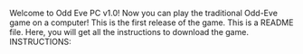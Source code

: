 Welcome to  Odd Eve PC v1.0! Now you can play the traditional Odd-Eve game on a computer!
This is the first release of the game.
This is a README file. Here, you will get all the instructions to download the game.
INSTRUCTIONS:
